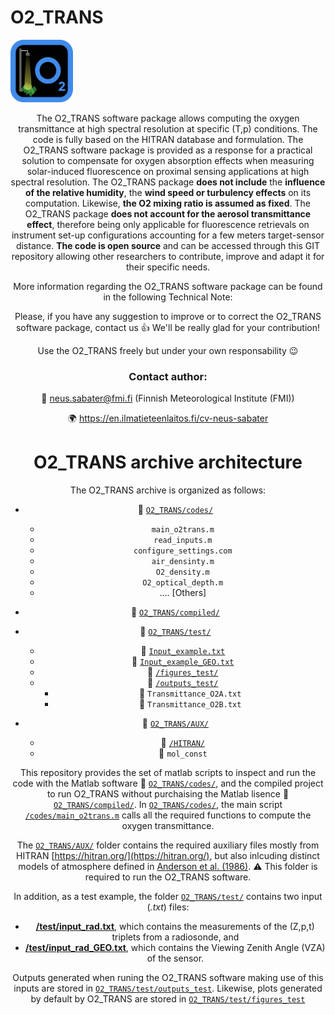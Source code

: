 # O2_TRANS  
<img src="/Figures/O2_TRAN_ICON_black.png" width="100" height="100">

<div style="text-align:center">

The O2_TRANS software package allows computing the oxygen transmittance at high spectral resolution at specific (T,p) conditions.
The code is fully based on the HITRAN database and formulation. The O2_TRANS software package is provided as a response for a practical solution to compensate for oxygen absorption effects when measuring solar-induced fluorescence on proximal sensing applications at high spectral resolution. The O2_TRANS package **does not include** the **influence of the relative humidity**, the **wind speed or turbulency effects** on its computation. Likewise, **the O2 mixing ratio is assumed as fixed**. The O2_TRANS package **does not account for the aerosol transmittance effect**, therefore being only applicable for fluorescence retrievals on instrument set-up configurations accounting for a few meters target-sensor distance. **The code is open source** and can be accessed through this GIT repository allowing other researchers to contribute, improve and adapt it for their specific needs.


More information regarding the O2_TRANS software package can be found in the following Technical Note:


Please, if you have any suggestion to improve or to correct the O2_TRANS software package, contact us :+1:
We'll be really glad for your contribution!

Use the O2_TRANS freely but under your own responsability :wink:

### Contact author:

:email: neus.sabater@fmi.fi  (Finnish Meteorological Institute (FMI))

:earth_africa: https://en.ilmatieteenlaitos.fi/cv-neus-sabater


# O2_TRANS archive architecture
The O2_TRANS archive is organized as follows:

* :file_folder: [`O2_TRANS/codes/`](O2_TRANS/codes/)
  * `main_o2trans.m`
  * `read_inputs.m`
  * `configure_settings.com`
  * `air_densinty.m`
  * `O2_density.m`
  * `O2_optical_depth.m`
  * .... [Others]
  

* :file_folder: [`O2_TRANS/compiled/`](O2_TRANS/compiled/)
  
  
* :file_folder: [`O2_TRANS/test/`](O2_TRANS/test/)
  * :page_facing_up: [`Input_example.txt`](O2_TRANS/test/Input_example.txt)
  * :page_facing_up: [`Input_example_GEO.txt`](O2_TRANS/test/Input_example_GEO.txt)
  * :file_folder: [`/figures_test/`](O2_TRANS/test/figures_test/)
  * :file_folder: [`/outputs_test/`](O2_TRANS/test/outputs_test/)
    * :page_facing_up: `Transmittance_O2A.txt`
    * :page_facing_up: `Transmittance_O2B.txt`


* :file_folder: [`O2_TRANS/AUX/`](O2_TRANS/AUX/)
  * :file_folder: [`/HITRAN/`](O2_TRANS/AUX/HITRAN/)
  * :page_facing_up: `mol_const`





This repository provides the set of matlab scripts to inspect and run the code with the Matlab software :file_folder: [`O2_TRANS/codes/`](O2_TRANS/codes/), and the compiled project to run O2_TRANS without purchaising the Matlab lisence :file_folder: [`O2_TRANS/compiled/`](O2_TRANS/compiled/). In [`O2_TRANS/codes/`](O2_TRANS/codes/), the main script [`/codes/main_o2trans.m`](O2_TRANS/main_o2trans.m) calls all the required functions to compute the oxygen transmittance. 

The [`O2_TRANS/AUX/`](O2_TRANS/AUX/) folder contains the required auxiliary files mostly from HITRAN [https://hitran.org/](https://hitran.org/), but also inlcuding distinct models of atmosphere defined in [Anderson et al. (1986)](https://www.researchgate.net/publication/235054307_AFGL_Atmospheric_Constituent_Profiles_0120km). :warning: This folder is required to run the O2_TRANS software.

In addition, as a test example, the folder [`O2_TRANS/test/`](O2_TRANS/test/) contains two input (*.txt*) files:

* [**/test/input_rad.txt**](O2_TRANS/test/input_rad.txt), which contains the measurements of the (Z,p,t) triplets from a radiosonde, and
* [**/test/input_rad_GEO.txt**](O2_TRANS/test/input_rad_GEO.txt), which contains the Viewing Zenith Angle (VZA) of the sensor. 

Outputs generated when runing the O2_TRANS software making use of this inputs are stored in  [`O2_TRANS/test/outputs_test`](O2_TRANS/test/outputs_test). Likewise, plots generated by default by O2_TRANS are stored in [`O2_TRANS/test/figures_test`](O2_TRANS/test/figures_test)



